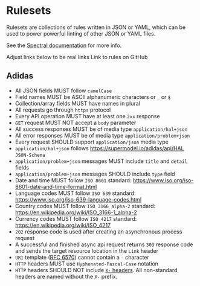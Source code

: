 # Rulesets

Rulesets are collections of rules written in JSON or YAML, which can be used to power powerful linting of other JSON or YAML files.

See the [Spectral documentation](https://meta.stoplight.io/docs/spectral/docs/getting-started/3-rulesets.md) for more info.

Adjust links below to be real links
Link to rules on GitHub

## Adidas

- All JSON fields MUST follow `camelCase`
- Field names MUST be ASCII alphanumeric characters or `_` or `$`
- Collection/array fields MUST have names in plural
- All requests go through `https` protocol
- Every API operation MUST have at least one `2xx` response
- `GET` request MUST NOT accept a `body` parameter
- All success responses MUST be of media type `application/hal+json`
- All error responses MUST be of media type `application/problem+json`
- Every request SHOULD support `application/json` media type
- `application/hal+json` follows https://supermodel.io/adidas/api/HAL `JSON-Schema`
- `application/problem+json` messages MUST include `title` and `detail` fields
- `application/problem+json` messages SHOULD include `type` field
- Date and time MUST follow `ISO 8601` standard: https://www.iso.org/iso-8601-date-and-time-format.html
- Language codes MUST follow `ISO 639` standard: https://www.iso.org/iso-639-language-codes.html
- Country codes MUST follow `ISO 3166 alpha-2` standard: https://en.wikipedia.org/wiki/ISO_3166-1_alpha-2
- Currency codes MUST follow `ISO 4217` standard: https://en.wikipedia.org/wiki/ISO_4217
- `202` response code is used after creating an asynchronous process request
- A successful and finished async api request returns `303` response code and sends the target resource location in the `Link` header
- `URI` template ([RFC 6570](https://tools.ietf.org/html/rfc6570)) cannot contain a `-` character
- `HTTP` headers MUST use `Hyphenated-Pascal-Case` notation
- `HTTP` headers SHOULD NOT include [`X-` headers](2). All non-standard headers are named without the `X-` prefix.